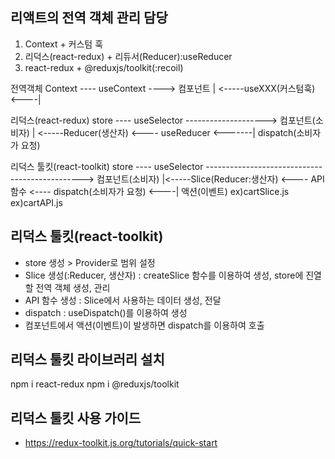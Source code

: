 ## 리액트의 전역 객체 관리 담당
1. Context + 커스텀 훅
2. 리덕스(react-redux) + 리듀서(Reducer):useReducer
3. react-redux + @reduxjs/toolkit(:recoil)

전역객체
Context ---- useContext ----> 컴포넌트
    | <-----useXXX(커스텀훅) <----|

리덕스(react-redux)
store ---- useSelector --------------------> 컴포넌트(소비자)
  | <-----Reducer(생산자) <---- useReducer  <-------|  dispatch(소비자가 요청)

리덕스 툴킷(react-toolkit)
store ---- useSelector -----------------------------------------------> 컴포넌트(소비자)
   |<-----Slice(Reducer:생산자) <---- API 함수 <---- dispatch(소비자가 요청) <----| 액션(이벤트)
          ex)cartSlice.js             ex)cartAPI.js

## 리덕스 툴킷(react-toolkit)
- store 생성 > Provider로 범위 설정
- Slice 생성(:Reducer, 생산자) 
    : createSlice 함수를 이용하여 생성, store에 진열할 전역 객체 생성, 관리
- API 함수 생성 : Slice에서 사용하는 데이터 생성, 전달
- dispatch : useDispatch()를 이용하여 생성
- 컴포넌트에서 액션(이벤트)이 발생하면 dispatch를 이용하여 호출

## 리덕스 툴킷 라이브러리 설치
npm i react-redux
npm i @reduxjs/toolkit

## 리덕스 툴킷 사용 가이드
- https://redux-toolkit.js.org/tutorials/quick-start